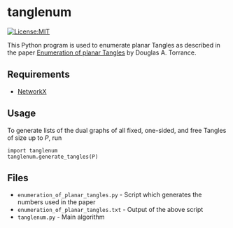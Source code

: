 tanglenum
=========

[![License:MIT](https://img.shields.io/badge/License-MIT-yellow.svg)](https://opensource.org/licenses/MIT)

This Python program is used to enumerate planar Tangles as described
in the paper [Enumeration of planar
Tangles](https://arxiv.org/abs/1906.01541) by Douglas A. Torrance.


Requirements
------------
* [NetworkX](https://networkx.github.io/)


Usage
-----
To generate lists of the dual graphs of all fixed, one-sided, and free
Tangles of size up to *P*, run

    import tanglenum
    tanglenum.generate_tangles(P)

Files
-----

* `enumeration_of_planar_tangles.py` - Script which generates the
  numbers used in the paper
* `enumeration_of_planar_tangles.txt` - Output of the above script
* `tanglenum.py` - Main algorithm
